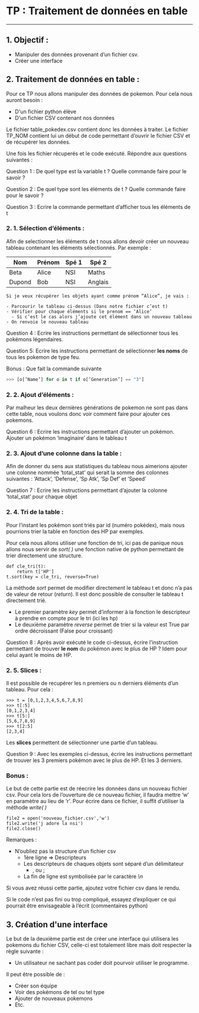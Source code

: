 # TP : Traitement de données en table

------

## 1. Objectif :

- Manipuler des données provenant d’un fichier csv.
- Créer une interface

## 2. Traitement de données en table :

Pour ce TP nous allons manipuler des données de pokemon. 
Pour cela nous auront besoin :

- D'un fichier python élève 
- D'un fichier CSV contenant nos données

Le fichier table_pokedex.csv contient donc les données à traiter. 
Le fichier TP_NOM contient lui un début de code permettant d’ouvrir le fichier CSV et de récupérer les données.

Une fois les fichier récuperés et le code exécuté. Répondre aux questions suivantes :

Question 1 : De quel type est la variable t ? Quelle commande faire pour le savoir ? 

Question 2 : De quel type sont les éléments de t ? Quelle commande faire pour le savoir ? 

Question 3 : Ecrire la commande permettant d’afficher tous les éléments de t 

### 2. 1. Sélection d’éléments :

Afin de selectionner les éléments de t nous allons devoir créer un nouveau tableau contenant les éléments sélectionnés. Par exemple :

| Nom | Prénom | Spé 1 | Spé 2 |
| --- | --- | --- | --- |
| Beta | Alice | NSI | Maths |
| Dupond | Bob | NSI | Anglais |

```
Si je veux récupérer les objets ayant comme prénom “Alice”, je vais :

- Parcourir le tableau ci-dessus (Dans notre fichier c’est t)
- Vérifier pour chaque éléments si le prenom == ‘Alice’
  - Si c’est le cas alors j’ajoute cet élément dans un nouveau tableau
- On renvoie le nouveau tableau
```

Question 4 : Ecrire les instructions permettant de sélectionner tous les pokémons légendaires.

Question 5: Ecrire les instructions permettant de sélectionner **les noms** de tous les pokemon de type feu.

Bonus : Que fait la commande suivante 

```python
>>> [o[’Name’] for o in t if o[’Generation’] == "3"]
```

### 2. 2. Ajout d’éléments :

Par malheur les deux dernières générations de pokemon ne sont pas dans cette table, nous voulons donc voir comment faire pour ajouter ces pokemons.

Question 6 : Ecrire les instructions permettant d’ajouter un pokémon. Ajouter un pokémon ‘imaginaire’ dans le tableau t

### 2. 3. Ajout d’une colonne dans la table :

Afin de donner du sens aux statistiques du tableau nous aimerions ajouter une colonne nommée ‘total_stat’ qui serait la somme des colonnes suivantes : ‘Attack’, ‘Defense’, ‘Sp Atk’, ‘Sp Def’ et ‘Speed’

Question 7 : Ecrire les instructions permettant d’ajouter la colonne ‘total_stat’ pour chaque objet

### 2. 4. Tri de la table :

Pour l’instant les pokémon sont triés par id (numéro pokédex), mais nous pourrions trier la table en fonction des HP par exemples. 

Pour cela nous allons utiliser une fonction de tri, ici pas de panique nous allons nous servir de *sort( )* une fonction native de python permettant de trier directement une structure.

```
def cle_tri(t):
	return t['HP']
t.sort(key = cle_tri, reverse=True)
```

La méthode *sort* permet de modifier directement le tableau t et donc n’a pas de valeur de retour (*return*). Il est donc possible de consulter le tableau t directement trié.

- Le premier paramètre *key* permet d’informer à la fonction le descripteur à prendre en compte pour le tri (ici les hp)
- Le deuxième paramètre *reverse* permet de trier si la valeur est True par ordre décroissant (False pour croissant)

Question 8 : Après avoir exécuté le code ci-dessus, écrire l’instruction permettant de trouver **le nom** du pokémon avec le plus de HP ? Idem pour celui ayant le moins de HP.

### 2. 5. Slices :

Il est possible de recupérer les n premiers ou n derniers éléments d’un tableau. Pour cela : 

```
>>> t = [0,1,2,3,4,5,6,7,8,9]
>>> t[:5]
[0,1,2,3,4]
>>> t[5:]
[5,6,7,8,9]
>>> t[2:5]
[2,3,4]
```

Les **slices** permettent de sélectionner une partie d’un tableau. 

Question 9 : Avec les exemples ci-dessus, écrire les instructions permettant de trouver les 3 premiers pokémon avec le plus de HP. Et les 3 derniers.

### Bonus :

Le but de cette partie est de réecrire les données dans un nouveau fichier csv. Pour cela lors de l’ouverture de ce nouveau fichier, il faudra mettre ‘w’ en paramètre au lieu de ‘r’. Pour écrire dans ce fichier, il suffit d’utiliser la méthode *write( )*

```
file2 = open('nouveau_fichier.csv','w')
file2.write('j adore la nsi')
file2.close()
```

Remarques : 

- N’oubliez pas la structure d’un fichier csv
    - 1ère ligne ⇒ Descripteurs
    - Les descripteurs de chaques objets sont séparé d’un délimitateur
        - , ou ;
    - La fin de ligne est symbolisée par le caractère *\n*

Si vous avez réussi cette partie, ajoutez votre fichier csv dans le rendu. 

Si le code n’est pas fini ou trop compliqué, essayez d’expliquer ce qui pourrait être envisageable à l’écrit (commentaires python)

## 3. Création d'une interface

Le but de la deuxième partie est de créer une interface qui utilisera les pokemons du fichier CSV, celle-ci est totalement libre mais doit respecter la règle suivante :

- Un utilisateur ne sachant pas coder doit pourvoir utiliser le programme.

Il peut être possible de :

- Créer son équipe
- Voir des pokémons de tel ou tel type
- Ajouter de nouveaux pokemons
- Etc.